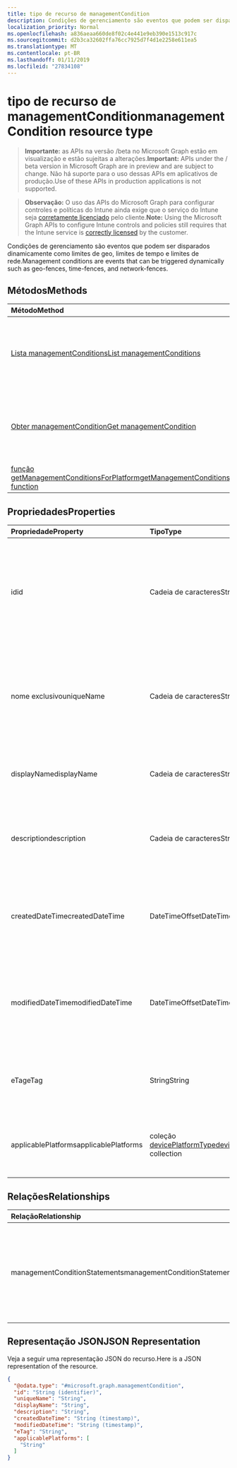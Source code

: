 ```yaml
---
title: tipo de recurso de managementCondition
description: Condições de gerenciamento são eventos que podem ser disparados dinamicamente como limites de geo, limites de tempo e limites de rede.
localization_priority: Normal
ms.openlocfilehash: a836aeaa660de8f02c4e441e9eb390e1513c917c
ms.sourcegitcommit: d2b3ca32602ffa76cc7925d7f4d1e2258e611ea5
ms.translationtype: MT
ms.contentlocale: pt-BR
ms.lasthandoff: 01/11/2019
ms.locfileid: "27834108"
---
```

# <a name="managementcondition-resource-type"></a><span data-ttu-id="a07ac-103">tipo de recurso de managementCondition</span><span class="sxs-lookup"><span data-stu-id="a07ac-103">managementCondition resource type</span></span>

> <span data-ttu-id="a07ac-104">**Importante:** as APIs na versão /beta no Microsoft Graph estão em visualização e estão sujeitas a alterações.</span><span class="sxs-lookup"><span data-stu-id="a07ac-104">**Important:** APIs under the / beta version in Microsoft Graph are in preview and are subject to change.</span></span> <span data-ttu-id="a07ac-105">Não há suporte para o uso dessas APIs em aplicativos de produção.</span><span class="sxs-lookup"><span data-stu-id="a07ac-105">Use of these APIs in production applications is not supported.</span></span>

> <span data-ttu-id="a07ac-106">**Observação:** O uso das APIs do Microsoft Graph para configurar controles e políticas do Intune ainda exige que o serviço do Intune seja [corretamente licenciado](https://go.microsoft.com/fwlink/?linkid=839381) pelo cliente.</span><span class="sxs-lookup"><span data-stu-id="a07ac-106">**Note:** Using the Microsoft Graph APIs to configure Intune controls and policies still requires that the Intune service is [correctly licensed](https://go.microsoft.com/fwlink/?linkid=839381) by the customer.</span></span>

<span data-ttu-id="a07ac-107">Condições de gerenciamento são eventos que podem ser disparados dinamicamente como limites de geo, limites de tempo e limites de rede.</span><span class="sxs-lookup"><span data-stu-id="a07ac-107">Management conditions are events that can be triggered dynamically such as geo-fences, time-fences, and network-fences.</span></span>
## <a name="methods"></a><span data-ttu-id="a07ac-108">Métodos</span><span class="sxs-lookup"><span data-stu-id="a07ac-108">Methods</span></span>
|<span data-ttu-id="a07ac-109">Método</span><span class="sxs-lookup"><span data-stu-id="a07ac-109">Method</span></span>|<span data-ttu-id="a07ac-110">Tipo de retorno</span><span class="sxs-lookup"><span data-stu-id="a07ac-110">Return Type</span></span>|<span data-ttu-id="a07ac-111">Descrição</span><span class="sxs-lookup"><span data-stu-id="a07ac-111">Description</span></span>|
|:---|:---|:---|
|[<span data-ttu-id="a07ac-112">Lista managementConditions</span><span class="sxs-lookup"><span data-stu-id="a07ac-112">List managementConditions</span></span>](../api/intune-fencing-managementcondition-list.md)|<span data-ttu-id="a07ac-113">coleção [managementCondition](../resources/intune-fencing-managementcondition.md)</span><span class="sxs-lookup"><span data-stu-id="a07ac-113">[managementCondition](../resources/intune-fencing-managementcondition.md) collection</span></span>|<span data-ttu-id="a07ac-114">Lista as propriedades e os relacionamentos dos objetos [managementCondition](../resources/intune-fencing-managementcondition.md) .</span><span class="sxs-lookup"><span data-stu-id="a07ac-114">List properties and relationships of the [managementCondition](../resources/intune-fencing-managementcondition.md) objects.</span></span>|
|[<span data-ttu-id="a07ac-115">Obter managementCondition</span><span class="sxs-lookup"><span data-stu-id="a07ac-115">Get managementCondition</span></span>](../api/intune-fencing-managementcondition-get.md)|[<span data-ttu-id="a07ac-116">managementCondition</span><span class="sxs-lookup"><span data-stu-id="a07ac-116">managementCondition</span></span>](../resources/intune-fencing-managementcondition.md)|<span data-ttu-id="a07ac-117">Leia as propriedades e os relacionamentos do objeto [managementCondition](../resources/intune-fencing-managementcondition.md) .</span><span class="sxs-lookup"><span data-stu-id="a07ac-117">Read properties and relationships of the [managementCondition](../resources/intune-fencing-managementcondition.md) object.</span></span>|
|[<span data-ttu-id="a07ac-118">função getManagementConditionsForPlatform</span><span class="sxs-lookup"><span data-stu-id="a07ac-118">getManagementConditionsForPlatform function</span></span>](../api/intune-fencing-managementcondition-getmanagementconditionsforplatform.md)|<span data-ttu-id="a07ac-119">coleção [managementCondition](../resources/intune-fencing-managementcondition.md)</span><span class="sxs-lookup"><span data-stu-id="a07ac-119">[managementCondition](../resources/intune-fencing-managementcondition.md) collection</span></span>|<span data-ttu-id="a07ac-120">Ainda não documentado</span><span class="sxs-lookup"><span data-stu-id="a07ac-120">Not yet documented</span></span>|

## <a name="properties"></a><span data-ttu-id="a07ac-121">Propriedades</span><span class="sxs-lookup"><span data-stu-id="a07ac-121">Properties</span></span>
|<span data-ttu-id="a07ac-122">Propriedade</span><span class="sxs-lookup"><span data-stu-id="a07ac-122">Property</span></span>|<span data-ttu-id="a07ac-123">Tipo</span><span class="sxs-lookup"><span data-stu-id="a07ac-123">Type</span></span>|<span data-ttu-id="a07ac-124">Descrição</span><span class="sxs-lookup"><span data-stu-id="a07ac-124">Description</span></span>|
|:---|:---|:---|
|<span data-ttu-id="a07ac-125">id</span><span class="sxs-lookup"><span data-stu-id="a07ac-125">id</span></span>|<span data-ttu-id="a07ac-126">Cadeia de caracteres</span><span class="sxs-lookup"><span data-stu-id="a07ac-126">String</span></span>|<span data-ttu-id="a07ac-127">Identificador exclusivo para a condição de gerenciamento.</span><span class="sxs-lookup"><span data-stu-id="a07ac-127">Unique identifier for the management condition.</span></span> <span data-ttu-id="a07ac-128">Valor atribuído quando criado gerado pelo sistema.</span><span class="sxs-lookup"><span data-stu-id="a07ac-128">System generated value assigned when created.</span></span>|
|<span data-ttu-id="a07ac-129">nome exclusivo</span><span class="sxs-lookup"><span data-stu-id="a07ac-129">uniqueName</span></span>|<span data-ttu-id="a07ac-130">Cadeia de caracteres</span><span class="sxs-lookup"><span data-stu-id="a07ac-130">String</span></span>|<span data-ttu-id="a07ac-131">Nome exclusivo para a condição de gerenciamento.</span><span class="sxs-lookup"><span data-stu-id="a07ac-131">Unique name for the management condition.</span></span> <span data-ttu-id="a07ac-132">Usadas nas expressões de condição de gerenciamento.</span><span class="sxs-lookup"><span data-stu-id="a07ac-132">Used in management condition expressions.</span></span>|
|<span data-ttu-id="a07ac-133">displayName</span><span class="sxs-lookup"><span data-stu-id="a07ac-133">displayName</span></span>|<span data-ttu-id="a07ac-134">Cadeia de caracteres</span><span class="sxs-lookup"><span data-stu-id="a07ac-134">String</span></span>|<span data-ttu-id="a07ac-135">O nome definido admin da condição de gerenciamento.</span><span class="sxs-lookup"><span data-stu-id="a07ac-135">The admin defined name of the management condition.</span></span>|
|<span data-ttu-id="a07ac-136">description</span><span class="sxs-lookup"><span data-stu-id="a07ac-136">description</span></span>|<span data-ttu-id="a07ac-137">Cadeia de caracteres</span><span class="sxs-lookup"><span data-stu-id="a07ac-137">String</span></span>|<span data-ttu-id="a07ac-138">O administrador definidos descrição da condição de gerenciamento.</span><span class="sxs-lookup"><span data-stu-id="a07ac-138">The admin defined description of the management condition.</span></span>|
|<span data-ttu-id="a07ac-139">createdDateTime</span><span class="sxs-lookup"><span data-stu-id="a07ac-139">createdDateTime</span></span>|<span data-ttu-id="a07ac-140">DateTimeOffset</span><span class="sxs-lookup"><span data-stu-id="a07ac-140">DateTimeOffset</span></span>|<span data-ttu-id="a07ac-141">A hora em que a condição de gerenciamento foi criada.</span><span class="sxs-lookup"><span data-stu-id="a07ac-141">The time the management condition was created.</span></span> <span data-ttu-id="a07ac-142">Lado de serviço gerado.</span><span class="sxs-lookup"><span data-stu-id="a07ac-142">Generated service side.</span></span>|
|<span data-ttu-id="a07ac-143">modifiedDateTime</span><span class="sxs-lookup"><span data-stu-id="a07ac-143">modifiedDateTime</span></span>|<span data-ttu-id="a07ac-144">DateTimeOffset</span><span class="sxs-lookup"><span data-stu-id="a07ac-144">DateTimeOffset</span></span>|<span data-ttu-id="a07ac-145">A hora que da última modificação a condição de gerenciamento.</span><span class="sxs-lookup"><span data-stu-id="a07ac-145">The time the management condition was last modified.</span></span> <span data-ttu-id="a07ac-146">Lado de serviços atualizado.</span><span class="sxs-lookup"><span data-stu-id="a07ac-146">Updated service side.</span></span>|
|<span data-ttu-id="a07ac-147">eTag</span><span class="sxs-lookup"><span data-stu-id="a07ac-147">eTag</span></span>|<span data-ttu-id="a07ac-148">String</span><span class="sxs-lookup"><span data-stu-id="a07ac-148">String</span></span>|<span data-ttu-id="a07ac-149">ETag da condição de gerenciamento.</span><span class="sxs-lookup"><span data-stu-id="a07ac-149">ETag of the management condition.</span></span> <span data-ttu-id="a07ac-150">Lado de serviços atualizado.</span><span class="sxs-lookup"><span data-stu-id="a07ac-150">Updated service side.</span></span>|
|<span data-ttu-id="a07ac-151">applicablePlatforms</span><span class="sxs-lookup"><span data-stu-id="a07ac-151">applicablePlatforms</span></span>|<span data-ttu-id="a07ac-152">coleção [devicePlatformType](../resources/intune-shared-deviceplatformtype.md)</span><span class="sxs-lookup"><span data-stu-id="a07ac-152">[devicePlatformType](../resources/intune-shared-deviceplatformtype.md) collection</span></span>|<span data-ttu-id="a07ac-153">As plataformas aplicáveis para essa condição de gerenciamento.</span><span class="sxs-lookup"><span data-stu-id="a07ac-153">The applicable platforms for this management condition.</span></span>|

## <a name="relationships"></a><span data-ttu-id="a07ac-154">Relações</span><span class="sxs-lookup"><span data-stu-id="a07ac-154">Relationships</span></span>
|<span data-ttu-id="a07ac-155">Relação</span><span class="sxs-lookup"><span data-stu-id="a07ac-155">Relationship</span></span>|<span data-ttu-id="a07ac-156">Tipo</span><span class="sxs-lookup"><span data-stu-id="a07ac-156">Type</span></span>|<span data-ttu-id="a07ac-157">Descrição</span><span class="sxs-lookup"><span data-stu-id="a07ac-157">Description</span></span>|
|:---|:---|:---|
|<span data-ttu-id="a07ac-158">managementConditionStatements</span><span class="sxs-lookup"><span data-stu-id="a07ac-158">managementConditionStatements</span></span>|<span data-ttu-id="a07ac-159">coleção [managementConditionStatement](../resources/intune-fencing-managementconditionstatement.md)</span><span class="sxs-lookup"><span data-stu-id="a07ac-159">[managementConditionStatement](../resources/intune-fencing-managementconditionstatement.md) collection</span></span>|<span data-ttu-id="a07ac-160">As instruções de condição de gerenciamento associadas à condição de gerenciamento.</span><span class="sxs-lookup"><span data-stu-id="a07ac-160">The management condition statements associated to the management condition.</span></span>|

## <a name="json-representation"></a><span data-ttu-id="a07ac-161">Representação JSON</span><span class="sxs-lookup"><span data-stu-id="a07ac-161">JSON Representation</span></span>
<span data-ttu-id="a07ac-162">Veja a seguir uma representação JSON do recurso.</span><span class="sxs-lookup"><span data-stu-id="a07ac-162">Here is a JSON representation of the resource.</span></span>
<!-- {
  "blockType": "resource",
  "keyProperty": "id",
  "@odata.type": "microsoft.graph.managementCondition"
}
-->
``` json
{
  "@odata.type": "#microsoft.graph.managementCondition",
  "id": "String (identifier)",
  "uniqueName": "String",
  "displayName": "String",
  "description": "String",
  "createdDateTime": "String (timestamp)",
  "modifiedDateTime": "String (timestamp)",
  "eTag": "String",
  "applicablePlatforms": [
    "String"
  ]
}
```





